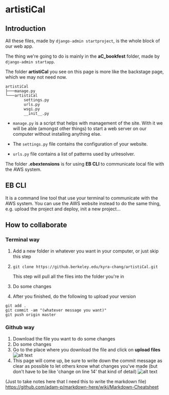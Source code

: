 # artistiCal

## Introduction
All these files, made by `django-admin startproject`, is the whole block of our web app.

The thing we're going to do is mainly in the **aC_bookfest** folder, made by `django-admin startapp`.

The folder **artistiCal** you see on this page is more like the backstage page, which we may not need now.

```
artistiCal
├───manage.py
└───artistiCal
        settings.py
        urls.py
        wsgi.py
        __init__.py
```
* `manage.py` is a script that helps with management of the site. With it we will be able (amongst other things) to start a web server on our computer without installing anything else.

* The `settings.py` file contains the configuration of your website.

* `urls.py` file contains a list of patterns used by urlresolver.

The folder **.ebextensions** is for using **EB CLI** to communicate local file with the AWS system.



## EB CLI
It is a command line tool that use your terminal to communicate with the AWS system. You can use the AWS website instead to do the same thing, e.g. upload the project and deploy, init a new project...

## How to collaborate
### Terminal way
1. Add a new folder in whatever you want in your computer, or just skip this step

2. `git clone https://github.berkeley.edu/kyra-chang/artistiCal.git` 

   This step will pull all the files into the folder you're in

3. Do some changes

4. After you finished, do the following to upload your version

```
git add .
git commit -am "(whatever message you want)"
git push origin master
```

### Github way
1. Download the file you want to do some changes
2. Do some changes
3. Go to the place where you download the file and click on **upload files**
   ![alt text][rubbish]
4. This page will come up, be sure to write down the commit message as clear as possible to let others know what changes you've made (but don't have to be like 'change on line 14' that kind of detail)
   ![alt text][rubbishs]



[rubbish]: https://github.berkeley.edu/kyra-chang/artistiCal/blob/master/rubbish.png
[rubbishs]: https://github.berkeley.edu/kyra-chang/artistiCal/blob/master/rubbishs.png






(Just to take notes here that I need this to write the markdown file)
<https://github.com/adam-p/markdown-here/wiki/Markdown-Cheatsheet>
